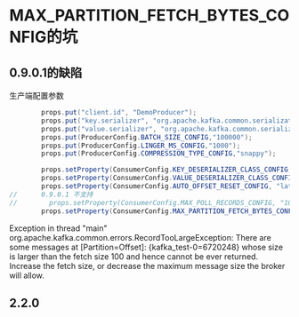 # MAX_PARTITION_FETCH_BYTES_CONFIG的坑

## 0.9.0.1的缺陷
生产端配置参数
```java
        props.put("client.id", "DemoProducer");
        props.put("key.serializer", "org.apache.kafka.common.serialization.IntegerSerializer");
        props.put("value.serializer", "org.apache.kafka.common.serialization.StringSerializer");
        props.put(ProducerConfig.BATCH_SIZE_CONFIG,"100000");
        props.put(ProducerConfig.LINGER_MS_CONFIG,"1000");
        props.put(ProducerConfig.COMPRESSION_TYPE_CONFIG,"snappy");
```
```java
        props.setProperty(ConsumerConfig.KEY_DESERIALIZER_CLASS_CONFIG, IntegerDeserializer.class.getName());
        props.setProperty(ConsumerConfig.VALUE_DESERIALIZER_CLASS_CONFIG, StringDeserializer.class.getName());
        props.setProperty(ConsumerConfig.AUTO_OFFSET_RESET_CONFIG, "latest");
//      0.9.0.1 不支持
//        props.setProperty(ConsumerConfig.MAX_POLL_RECORDS_CONFIG, "100");
        props.setProperty(ConsumerConfig.MAX_PARTITION_FETCH_BYTES_CONFIG, "100");
```

Exception in thread "main" org.apache.kafka.common.errors.RecordTooLargeException: There are some messages at [Partition=Offset]: {kafka_test-0=6720248} whose size is larger than the fetch size 100 and hence cannot be ever returned. Increase the fetch size, or decrease the maximum message size the broker will allow.

## 2.2.0